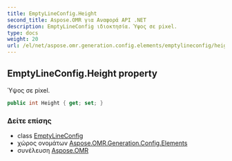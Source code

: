 ```yaml
---
title: EmptyLineConfig.Height
second_title: Aspose.OMR για Αναφορά API .NET
description: EmptyLineConfig ιδιοκτησία. Ύψος σε pixel.
type: docs
weight: 20
url: /el/net/aspose.omr.generation.config.elements/emptylineconfig/height/
---
```

## EmptyLineConfig.Height property

Ύψος σε pixel.

```csharp
public int Height { get; set; }
```

### Δείτε επίσης

* class [EmptyLineConfig](../)
* χώρος ονομάτων [Aspose.OMR.Generation.Config.Elements](../../emptylineconfig/)
* συνέλευση [Aspose.OMR](../../../)


